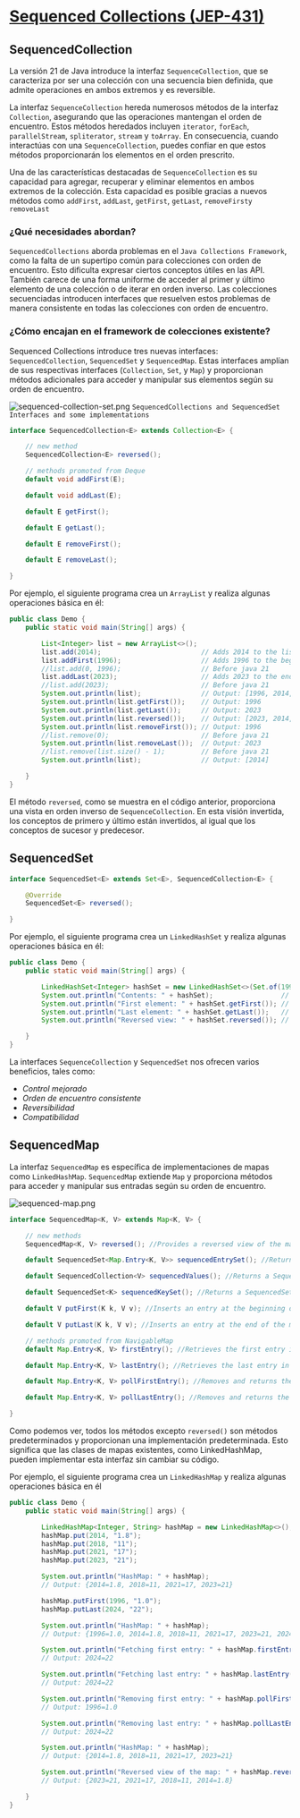 # [Sequenced Collections (JEP-431)](https://openjdk.org/jeps/431)



## SequencedCollection

La versión 21 de Java introduce la interfaz `SequenceCollection`, que se caracteriza por ser una colección con una
secuencia bien definida, que admite operaciones en ambos extremos y es reversible.

La interfaz `SequenceCollection` hereda numerosos métodos de la interfaz `Collection`, asegurando que las operaciones
mantengan el orden de encuentro. Estos métodos heredados
incluyen `iterator`, `forEach`, `parallelStream`, `spliterator`, `stream`
y `toArray`. En consecuencia, cuando interactúas con una `SequenceCollection`, puedes confiar en que estos métodos
proporcionarán los elementos en el orden prescrito.

Una de las características destacadas de `SequenceCollection` es su capacidad para agregar, recuperar y eliminar
elementos
en ambos extremos de la colección. Esta capacidad es posible gracias a nuevos métodos
como `addFirst`, `addLast`, `getFirst`, `getLast`, `removeFirsty` `removeLast`

### ¿Qué necesidades abordan?

`SequencedCollections` aborda problemas en el `Java Collections Framework`, como la falta de un supertipo común para
colecciones con orden de encuentro. Esto dificulta expresar ciertos conceptos útiles en las API. También carece de una
forma uniforme de acceder al primer y último elemento de una colección o de iterar en orden inverso. Las colecciones
secuenciadas introducen interfaces que resuelven estos problemas de manera consistente en todas las colecciones con
orden de encuentro.

### ¿Cómo encajan en el framework de colecciones existente?

Sequenced Collections introduce tres nuevas interfaces: `SequencedCollection`, `SequencedSet` y `SequencedMap`. Estas
interfaces amplían de sus respectivas interfaces (`Collection`, `Set`, y `Map`) y proporcionan métodos adicionales para acceder y
manipular sus elementos según su orden de encuentro.

![sequenced-collection-set.png](assets/sequenced-collection-set.png)
`SequencedCollections and SequencedSet Interfaces and some implementations `

```java
interface SequencedCollection<E> extends Collection<E> {

    // new method
    SequencedCollection<E> reversed();

    // methods promoted from Deque
    default void addFirst(E);

    default void addLast(E);

    default E getFirst();

    default E getLast();

    default E removeFirst();

    default E removeLast();

}
```

Por ejemplo, el siguiente programa crea un `ArrayList` y realiza algunas operaciones básica en él:

```java
public class Demo {
    public static void main(String[] args) {

        List<Integer> list = new ArrayList<>();
        list.add(2014);                         // Adds 2014 to the list.
        list.addFirst(1996);                    // Adds 1996 to the beginning of the list.
        //list.add(0, 1996);                    // Before java 21
        list.addLast(2023);                     // Adds 2023 to the end of the list.
        //list.add(2023);                       // Before java 21
        System.out.println(list);               // Output: [1996, 2014, 2023]
        System.out.println(list.getFirst());    // Output: 1996
        System.out.println(list.getLast());     // Output: 2023
        System.out.println(list.reversed());    // Output: [2023, 2014, 1996]
        System.out.println(list.removeFirst()); // Output: 1996
        //list.remove(0);                       // Before java 21
        System.out.println(list.removeLast());  // Output: 2023
        //list.remove(list.size() - 1);         // Before java 21
        System.out.println(list);               // Output: [2014]

    }
}
```

El método `reversed`, como se muestra en el código anterior, proporciona una vista en orden inverso de
`SequenceCollection`. En esta visión invertida, los conceptos de primero y último están invertidos, al igual que los
conceptos de sucesor y predecesor.

## SequencedSet

```java
interface SequencedSet<E> extends Set<E>, SequencedCollection<E> {

    @Override
    SequencedSet<E> reversed();

}
```

Por ejemplo, el siguiente programa crea un `LinkedHashSet` y realiza algunas operaciones básica en él:

```java
public class Demo {
    public static void main(String[] args) {

        LinkedHashSet<Integer> hashSet = new LinkedHashSet<>(Set.of(1996, 2014, 2018, 2021, 2023));
        System.out.println("Contents: " + hashSet);                 // Output: [2018, 1996, 2014, 2023, 2021]
        System.out.println("First element: " + hashSet.getFirst()); // Output: 2018
        System.out.println("Last element: " + hashSet.getLast());   // Output: 2021
        System.out.println("Reversed view: " + hashSet.reversed()); // Output: [2021, 2023, 2014, 1996, 2018]

    }
}
```

La interfaces `SequenceCollection` y `SequencedSet` nos ofrecen varios beneficios, tales como:

- _Control mejorado_
- _Orden de encuentro consistente_
- _Reversibilidad_
- _Compatibilidad_

## SequencedMap

La interfaz `SequencedMap` es específica de implementaciones de mapas como `LinkedHashMap`. `SequencedMap`
extiende `Map` y proporciona métodos para acceder y manipular sus entradas según su orden de encuentro.

![sequenced-map.png](assets/sequenced-map.png)

```java
interface SequencedMap<K, V> extends Map<K, V> {

    // new methods
    SequencedMap<K, V> reversed(); //Provides a reversed view of the map.

    default SequencedSet<Map.Entry<K, V>> sequencedEntrySet(); //Returns a SequencedSet of map entries, maintaining the encounter order.

    default SequencedCollection<V> sequencedValues(); //Returns a SequencedCollection of map values, preserving the encounter order.

    default SequencedSet<K> sequencedKeySet(); //Returns a SequencedSet of map keys, reflecting the encounter order.

    default V putFirst(K k, V v); //Inserts an entry at the beginning of the map.

    default V putLast(K k, V v); //Inserts an entry at the end of the map.

    // methods promoted from NavigableMap
    default Map.Entry<K, V> firstEntry(); //Retrieves the first entry in the map.

    default Map.Entry<K, V> lastEntry(); //Retrieves the last entry in the map.

    default Map.Entry<K, V> pollFirstEntry(); //Removes and returns the first entry in the map.

    default Map.Entry<K, V> pollLastEntry(); //Removes and returns the last entry in the map.

}

```

Como podemos ver, todos los métodos excepto `reversed()` son métodos predeterminados y proporcionan una implementación
predeterminada. Esto significa que las clases de mapas existentes, como LinkedHashMap, pueden implementar esta interfaz
sin cambiar su código.

Por ejemplo, el siguiente programa crea un `LinkedHashMap` y realiza algunas operaciones básica en él

```java
public class Demo {
    public static void main(String[] args) {

        LinkedHashMap<Integer, String> hashMap = new LinkedHashMap<>();
        hashMap.put(2014, "1.8");
        hashMap.put(2018, "11");
        hashMap.put(2021, "17");
        hashMap.put(2023, "21");

        System.out.println("HashMap: " + hashMap);
        // Output: {2014=1.8, 2018=11, 2021=17, 2023=21}

        hashMap.putFirst(1996, "1.0");
        hashMap.putLast(2024, "22");

        System.out.println("HashMap: " + hashMap);
        // Output: {1996=1.0, 2014=1.8, 2018=11, 2021=17, 2023=21, 2024=22}

        System.out.println("Fetching first entry: " + hashMap.firstEntry());
        // Output: 2024=22

        System.out.println("Fetching last entry: " + hashMap.lastEntry());
        // Output: 2024=22

        System.out.println("Removing first entry: " + hashMap.pollFirstEntry());
        // Output: 1996=1.0

        System.out.println("Removing last entry: " + hashMap.pollLastEntry());
        // Output: 2024=22

        System.out.println("HashMap: " + hashMap);
        // Output: {2014=1.8, 2018=11, 2021=17, 2023=21}

        System.out.println("Reversed view of the map: " + hashMap.reversed());
        // Output: {2023=21, 2021=17, 2018=11, 2014=1.8}

    }
}
```